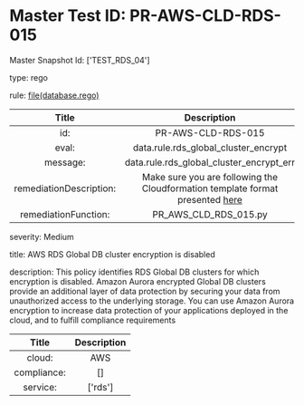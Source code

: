 



# Master Test ID: PR-AWS-CLD-RDS-015


Master Snapshot Id: ['TEST_RDS_04']

type: rego

rule: [file(database.rego)]  
  
  
  
  

|Title|Description|
| :---: | :---: |
|id: |PR-AWS-CLD-RDS-015|
|eval: |data.rule.rds_global_cluster_encrypt|
|message: |data.rule.rds_global_cluster_encrypt_err|
|remediationDescription: |Make sure you are following the Cloudformation template format presented <a href='https://docs.aws.amazon.com/AWSCloudFormation/latest/UserGuide/aws-resource-rds-globalcluster.html' target='_blank'>here</a>|
|remediationFunction: |PR_AWS_CLD_RDS_015.py|


severity: Medium

title: AWS RDS Global DB cluster encryption is disabled

description: This policy identifies RDS Global DB clusters for which encryption is disabled. Amazon Aurora encrypted Global DB clusters provide an additional layer of data protection by securing your data from unauthorized access to the underlying storage. You can use Amazon Aurora encryption to increase data protection of your applications deployed in the cloud, and to fulfill compliance requirements  
  
  

|Title|Description|
| :---: | :---: |
|cloud: |AWS|
|compliance: |[]|
|service: |['rds']|



[file(database.rego)]: https://github.com/prancer-io/prancer-compliance-test/tree/master/aws/cloud/database.rego
